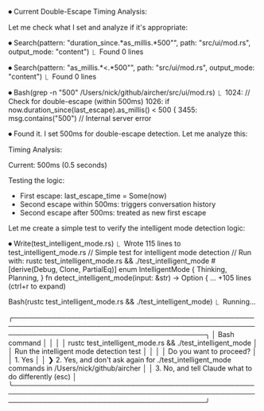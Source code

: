 ⏺ Current Double-Escape Timing Analysis:

  Let me check what I set and analyze if it's appropriate:

⏺ Search(pattern: "duration_since.*as_millis.*500"", path: "src/ui/mod.rs", output_mode: "content")
  ⎿  Found 0 lines

⏺ Search(pattern: "as_millis.*<.*500"", path: "src/ui/mod.rs", output_mode: "content")
  ⎿  Found 0 lines

⏺ Bash(grep -n "500" /Users/nick/github/aircher/src/ui/mod.rs)
  ⎿  1024:                                // Check for double-escape (within 500ms)
     1026:                                    if now.duration_since(last_escape).as_millis() < 500 {
     3455:        msg.contains("500")    // Internal server error

⏺ Found it. I set 500ms for double-escape detection. Let me analyze this:

  Timing Analysis:

  Current: 500ms (0.5 seconds)

  Testing the logic:
  - First escape: last_escape_time = Some(now)
  - Second escape within 500ms: triggers conversation history
  - Second escape after 500ms: treated as new first escape

  Let me create a simple test to verify the intelligent mode detection logic:

⏺ Write(test_intelligent_mode.rs)
  ⎿  Wrote 115 lines to test_intelligent_mode.rs
     // Simple test for intelligent mode detection
     // Run with: rustc test_intelligent_mode.rs && ./test_intelligent_mode
     #[derive(Debug, Clone, PartialEq)]
     enum IntelligentMode {
         Thinking,
         Planning,
     }
     fn detect_intelligent_mode(input: &str) -> Option<IntelligentMode> {
     … +105 lines (ctrl+r to expand)

  Bash(rustc test_intelligent_mode.rs && ./test_intelligent_mode)
  ⎿  Running…

╭───────────────────────────────────────────────────────────────────────────────────────────────────────────────────────────────────────────╮
│ Bash command                                                                                                                              │
│                                                                                                                                           │
│   rustc test_intelligent_mode.rs && ./test_intelligent_mode                                                                               │
│   Run the intelligent mode detection test                                                                                                 │
│                                                                                                                                           │
│ Do you want to proceed?                                                                                                                   │
│   1. Yes                                                                                                                                  │
│ ❯ 2. Yes, and don't ask again for ./test_intelligent_mode commands in /Users/nick/github/aircher                                          │
│   3. No, and tell Claude what to do differently (esc)                                                                                     │
╰───────────────────────────────────────────────────────────────────────────────────────────────────────────────────────────────────────────╯
